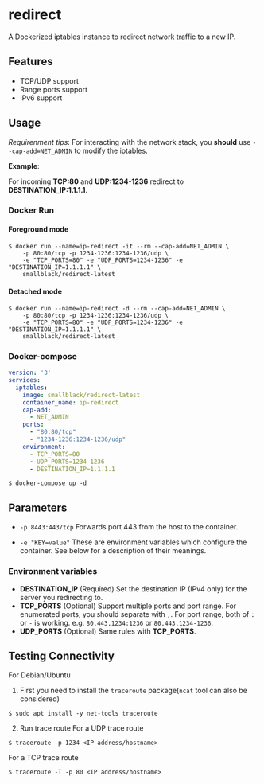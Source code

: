 # redirect
A Dockerized iptables instance to redirect network traffic to a new IP.

## Features
- TCP/UDP support
- Range ports support
- IPv6 support

## Usage
*Requirenment tips*: For interacting with the network stack, you **should** use `--cap-add=NET_ADMIN` to modify the iptables.

**Example**: 
  
  For incoming **TCP:80** and **UDP:1234-1236** redirect to **DESTINATION_IP:1.1.1.1**.

### Docker Run
#### Foreground mode
```shell
$ docker run --name=ip-redirect -it --rm --cap-add=NET_ADMIN \
    -p 80:80/tcp -p 1234-1236:1234-1236/udp \
    -e "TCP_PORTS=80" -e "UDP_PORTS=1234-1236" -e "DESTINATION_IP=1.1.1.1" \
    smallblack/redirect-latest
```

#### Detached mode
```shell
$ docker run --name=ip-redirect -d --rm --cap-add=NET_ADMIN \
    -p 80:80/tcp -p 1234-1236:1234-1236/udp \
    -e "TCP_PORTS=80" -e "UDP_PORTS=1234-1236" -e "DESTINATION_IP=1.1.1.1" \
    smallblack/redirect-latest
```

### Docker-compose
```yaml
version: '3'
services:
  iptables:
    image: smallblack/redirect-latest
    container_name: ip-redirect
    cap-add: 
      - NET_ADMIN
    ports:
      - "80:80/tcp"
      - "1234-1236:1234-1236/udp"
    environment:
      - TCP_PORTS=80
      - UDP_PORTS=1234-1236
      - DESTINATION_IP=1.1.1.1
```

```shell
$ docker-compose up -d
```

## Parameters
- `-p 8443:443/tcp` Forwards port 443 from the host to the container.

- `-e "KEY=value"` These are environment variables which configure the container. See below for a description of their meanings.

### Environment variables
- **DESTINATION_IP** (Required) Set the destination IP (IPv4 only) for the server you redirecting to.
- **TCP_PORTS** (Optional) Support multiple ports and port range. For enumerated ports, you should separate with `,`. For port range, both of `:` or `-` is working. e.g. `80,443,1234:1236` or `80,443,1234-1236`.
- **UDP_PORTS** (Optional) Same rules with **TCP_PORTS**.

## Testing Connectivity
For Debian/Ubuntu

1. First you need to install the `traceroute` package(`ncat` tool can also be considered)
```shell
$ sudo apt install -y net-tools traceroute
```

2. Run trace route
For a UDP trace route
```shell
$ traceroute -p 1234 <IP address/hostname>
```

For a TCP trace route
```shell
$ traceroute -T -p 80 <IP address/hostname>
```



